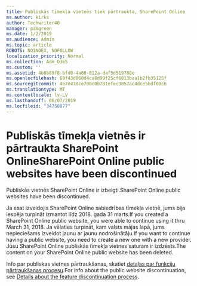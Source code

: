 ```yaml
---
title: Publiskās tīmekļa vietnēs tiek pārtraukta, SharePoint Online
ms.author: kirks
author: Techwriter40
manager: pamgreen
ms.date: 1/2/2019
ms.audience: Admin
ms.topic: article
ROBOTS: NOINDEX, NOFOLLOW
localization_priority: Normal
ms.collection: Adm_O365
ms.custom: ''
ms.assetid: 4b8b89f8-bfd8-4a60-812a-daf5d519788e
ms.openlocfilehash: 69f43d060d4ca8d99f25cf6813baa1b2fb35125f
ms.sourcegitcommit: 4b7e478ce700c0b781efec3857ac4dce5bdf00c6
ms.translationtype: MT
ms.contentlocale: lv-LV
ms.lasthandoff: 06/07/2019
ms.locfileid: "34758877"
---
```

# <a name="sharepoint-online-public-websites-have-been-discontinued"></a><span data-ttu-id="cec62-102">Publiskās tīmekļa vietnēs ir pārtraukta SharePoint Online</span><span class="sxs-lookup"><span data-stu-id="cec62-102">SharePoint Online public websites have been discontinued</span></span>

<span data-ttu-id="cec62-103">Publiskās vietnēs SharePoint Online ir izbeigti.</span><span class="sxs-lookup"><span data-stu-id="cec62-103">SharePoint Online public websites have been discontinued.</span></span>

<span data-ttu-id="cec62-104">Ja esat izveidojis SharePoint Online sabiedrības tīmekļa vietnē, jums bija iespēja turpināt izmantot līdz 2018. gada 31 marts.</span><span class="sxs-lookup"><span data-stu-id="cec62-104">If you created a SharePoint Online public website, you were able to continue using it thru March 31, 2018.</span></span> <span data-ttu-id="cec62-105">Ja vēlaties turpināt, kam valsts mājas lapā, jums nepieciešams izveidot jaunu ar jaunu nodrošinātāju.</span><span class="sxs-lookup"><span data-stu-id="cec62-105">If you want to continue having a public website, you need to create a new one with a new provider.</span></span> <span data-ttu-id="cec62-106">Jūsu SharePoint Online publiskās tīmekļa vietnes saturam ir izdzēsts.</span><span class="sxs-lookup"><span data-stu-id="cec62-106">The content on your SharePoint Online public website has been deleted.</span></span>

<span data-ttu-id="cec62-107">Info par publiskas vietnes pārtraukšanas, skatiet [detaļas par funkciju pārtraukšanas procesu](https://go.microsoft.com/fwlink/?linkid=866980).</span><span class="sxs-lookup"><span data-stu-id="cec62-107">For info about the public website discontinuation, see [Details about the feature discontinuation process](https://go.microsoft.com/fwlink/?linkid=866980).</span></span>
